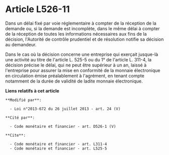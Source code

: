 # Article L526-11

Dans un délai fixé par voie réglementaire à compter de la réception de la demande ou, si la demande est incomplète, dans le
même délai à compter de la réception de toutes les informations nécessaires aux fins de la décision, l'Autorité de contrôle
prudentiel et de résolution notifie sa décision au demandeur. 

Dans le cas où la décision concerne une entreprise qui exerçait jusque-là une activité au titre de l'article L. 525-5 ou du
1° de l'article L. 311-4, la décision précise le délai, qui ne peut être supérieur à un an, laissé à l'entreprise pour
assurer la mise en conformité de la monnaie électronique en circulation émise préalablement à l'agrément, en tenant compte
notamment de la durée de validité de ladite monnaie électronique.

**Liens relatifs à cet article**

	**Modifié par**:

	  - Loi n°2013-672 du 26 juillet 2013 - art. 24 (V)

	**Cité par**:

	  - Code monétaire et financier - art. D526-1 (V)

	**Cite**:

	  - Code monétaire et financier - art. L311-4
	  - Code monétaire et financier - art. L525-5

